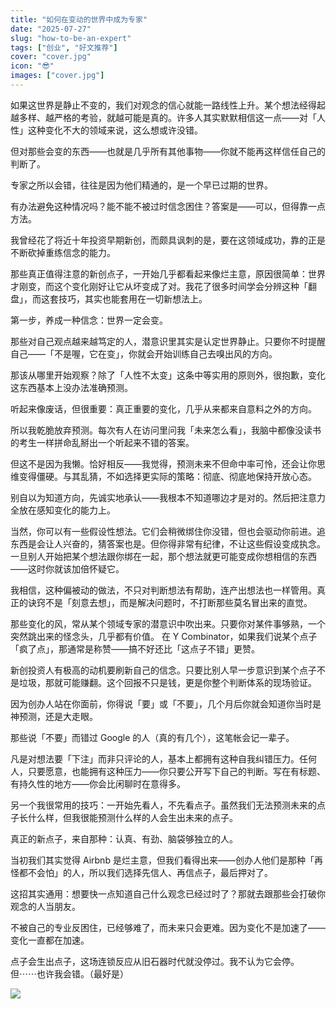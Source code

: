 ```yaml
---
title: "如何在变动的世界中成为专家"
date: "2025-07-27"
slug: "how-to-be-an-expert"
tags: ["创业", "好文推荐"]
cover: "cover.jpg"
icon: "😎"
images: ["cover.jpg"]
---
```

如果这世界是静止不变的，我们对观念的信心就能一路线性上升。某个想法经得起越多样、越严格的考验，就越可能是真的。许多人其实默默相信这一点——对「人性」这种变化不大的领域来说，这么想或许没错。



但对那些会变的东西——也就是几乎所有其他事物——你就不能再这样信任自己的判断了。



专家之所以会错，往往是因为他们精通的，是一个早已过期的世界。



有办法避免这种情况吗？能不能不被过时信念困住？答案是——可以，但得靠一点方法。



我曾经花了将近十年投资早期新创，而颇具讽刺的是，要在这领域成功，靠的正是不断砍掉重练信念的能力。



那些真正值得注意的新创点子，一开始几乎都看起来像烂主意，原因很简单：世界才刚变，而这个变化刚好让它从坏变成了对。我花了很多时间学会分辨这种「翻盘」，而这套技巧，其实也能套用在一切新想法上。



第一步，养成一种信念：世界一定会变。



那些对自己观点越来越笃定的人，潜意识里其实是认定世界静止。只要你不时提醒自己——「不是喔，它在变」，你就会开始训练自己去嗅出风的方向。



那该从哪里开始观察？除了「人性不太变」这条中等实用的原则外，很抱歉，变化这东西基本上没办法准确预测。



听起来像废话，但很重要：真正重要的变化，几乎从来都来自意料之外的方向。



所以我乾脆放弃预测。每次有人在访问里问我「未来怎么看」，我脑中都像没读书的考生一样拼命乱掰出一个听起来不错的答案。



但这不是因为我懒。恰好相反——我觉得，预测未来不但命中率可怜，还会让你思维变得僵硬。与其乱猜，不如选择更实际的策略：彻底、彻底地保持开放心态。



别自以为知道方向，先诚实地承认——我根本不知道哪边才是对的。然后把注意力全放在感知变化的能力上。



当然，你可以有一些假设性想法。它们会稍微绑住你没错，但也会驱动你前进。追东西是会让人兴奋的，猜答案也是。但你得非常有纪律，不让这些假设变成执念。
一旦别人开始把某个想法跟你绑在一起，那个想法就更可能变成你想相信的东西——这时你就该加倍怀疑它。



我相信，这种偏被动的做法，不只对判断想法有帮助，连产出想法也一样管用。真正的诀窍不是「刻意去想」，而是解决问题时，不打断那些莫名冒出来的直觉。



那些变化的风，常从某个领域专家的潜意识中吹出来。只要你对某件事够熟，一个突然跳出来的怪念头，几乎都有价值。
在 Y Combinator，如果我们说某个点子「疯了点」，那通常是称赞——搞不好还比「这点子不错」更赞。



新创投资人有极高的动机要刷新自己的信念。只要比别人早一步意识到某个点子不是垃圾，那就可能赚翻。这个回报不只是钱，更是你整个判断体系的现场验证。



因为创办人站在你面前，你得说「要」或「不要」，几个月后你就会知道你当时是神预测，还是大走眼。



那些说「不要」而错过 Google 的人（真的有几个），这笔帐会记一辈子。



凡是对想法要「下注」而非只评论的人，基本上都拥有这种自我纠错压力。任何人，只要愿意，也能拥有这种压力——你只要公开写下自己的判断。写在有标题、有持久性的地方——你会比闲聊时在意得多。



另一个我很常用的技巧：一开始先看人，不先看点子。虽然我们无法预测未来的点子长什么样，但我很能预测什么样的人会生出未来的点子。



真正的新点子，来自那种：认真、有劲、脑袋够独立的人。



当初我们其实觉得 Airbnb 是烂主意，但我们看得出来——创办人他们是那种「再怪都不会怕」的人，所以我们选择先信人、再信点子，最后押对了。



这招其实通用：想要快一点知道自己什么观念已经过时了？那就去跟那些会打破你观念的人当朋友。



不被自己的专业反困住，已经够难了，而未来只会更难。因为变化不是加速了——变化一直都在加速。



点子会生出点子，这场连锁反应从旧石器时代就没停过。我不认为它会停。
但⋯⋯也许我会错。（最好是）




![](https://prod-files-secure.s3.us-west-2.amazonaws.com/112d0858-5090-4d34-a606-b75eb8d65fd2/46476355-9cf3-4e99-9b7a-3531bc426380/1000202064.png?X-Amz-Algorithm=AWS4-HMAC-SHA256&X-Amz-Content-Sha256=UNSIGNED-PAYLOAD&X-Amz-Credential=ASIAZI2LB466XKXVX4CS%2F20251023%2Fus-west-2%2Fs3%2Faws4_request&X-Amz-Date=20251023T184516Z&X-Amz-Expires=3600&X-Amz-Security-Token=IQoJb3JpZ2luX2VjEJP%2F%2F%2F%2F%2F%2F%2F%2F%2F%2FwEaCXVzLXdlc3QtMiJHMEUCIQCTp9MkKeR4twgLKujC2cOc0EMUDxUJjjA%2Blv9hvgcOLgIgYJIIYS%2FYqNErkSEihq2qCHeWSw2k6X4gEmilQjfr8mEq%2FwMISxAAGgw2Mzc0MjMxODM4MDUiDPky%2FmgtulqTIlHvJSrcA6rimgi%2F1iulmp6%2F9RCSx2mpWIegiOv%2Fc%2FvYtTParDDxfLueC8nHgJvYKaRknSrkp%2BleVwM61czFVXVV%2FZl1VoDxUyerH0m999nwjhqp6CPH9LwEyIPqtihkppSuk9DXqn5FGjFhTynnhwFbbcOwHyXxXdxM%2BbrHxfGqSPbfH%2F1EDQAP9RjLKnrmGJC4HrR%2Bj6U%2F0MHXGXToW2%2FDWYsAcTZryoWaN4OjXTWg%2F0HJ78LjZqCKWbqr3Ml%2Fu%2FWZvTD7tNlp7zgSQhXV07%2FZKV1tZ3yP8V59IyktXhhcEThdGvFJXsJc18LNBlyScI0zsr14cQO1cfbMqCGqhtRUDslIz77tzN0QW2joXggGnxzCOTaMLFEFsedCz1tmP82hgm56ENMTX1TyqqAMAoEHi1ClrwkW5hxuVOlROQko035NCyWcPTt7MdpHOLoDGn0zfMvd8CBOIEFRLCqgQ6KuAs67odIhtjBZeYAAPvljeNapU229N%2B25SnbSeamco1e1fG5%2FJrHQzEqbtQ4jHreHcvcXPR%2Bdyv17eDzDg0O6Pa9cdhl3JPNtYuFVYZ6FRsLkE2WP%2BTpZ4ZP%2FqtJHRejqlnVoG9T1m80E3x2imcB8OcirWVQZEVFMmJtww7LmDHvMMKDj6ccGOqUBcUFDsMC5SdTsx9plXJ22Puj3Xn9iIjkhFUKvRHUo9YAOijIALXlgrK%2BKbq2y%2F3VKz0IepTOzJKFmXjwKOrs0k%2B5cntN5COFc2xAXa8E%2FS8Ofb3Mv0%2BAbBJa7JzfdWcfzkOxLf%2BsiFwYP%2Fevlb%2FBjk995OC64OAfLmFa9GAfWaSO9KBHzUaf93tCmyKtPa8gG2arUuvKC9mHDmHxUC3J7XHhVrqrZ&X-Amz-Signature=dfccc54db83ec9898987313f5e2d1f5247ca8e2fff20db4dd60bbe929956b4ae&X-Amz-SignedHeaders=host&x-amz-checksum-mode=ENABLED&x-id=GetObject)

